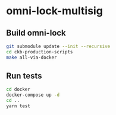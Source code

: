 # omni-lock-multisig

## Build omni-lock

```bash
git submodule update --init --recursive
cd ckb-production-scripts
make all-via-docker
```

## Run tests

```bash
cd docker
docker-compose up -d
cd ..
yarn test
```